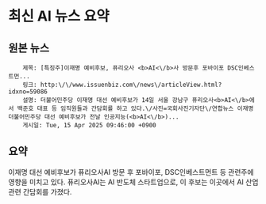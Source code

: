 # 최신 AI 뉴스 요약

## 원본 뉴스
		제목: [특징주]이재명 예비후보, 퓨리오사 <b>AI<\/b>사 방문후 포바이포 DSC인베스트먼...
		링크: http:\/\/www.issuenbiz.com\/news\/articleView.html?idxno=59086
		설명: 더불어민주당 이재명 대선 예비후보가 14일 서울 강남구 퓨리오사<b>AI<\/b>에서 백준호 대표 등 임직원들과 간담회를 하고 있다.\/사진=국회사진기자단\/연합뉴스 이재명 더불어민주당 대선 예비후보가 전날 인공지능(<b>AI<\/b>)... 
		게시일: Tue, 15 Apr 2025 09:46:00 +0900


## 요약
이재명 대선 예비후보가 퓨리오사AI 방문 후 포바이포, DSC인베스트먼트 등 관련주에 영향을 미치고 있다. 퓨리오사AI는 AI 반도체 스타트업으로, 이 후보는 이곳에서 AI 산업 관련 간담회를 가졌다.
